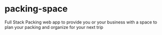 # packing-space
Full Stack Packing web app to provide you or your business with a space to plan your packing and organize for your next trip
